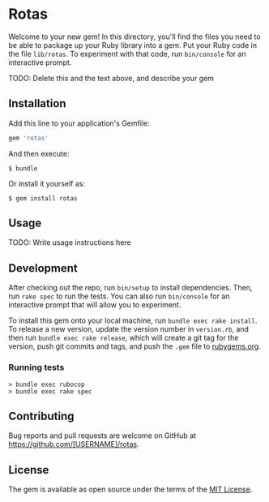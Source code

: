 # Rotas

Welcome to your new gem! In this directory, you'll find the files you need to be able to package up your Ruby library into a gem. Put your Ruby code in the file `lib/rotas`. To experiment with that code, run `bin/console` for an interactive prompt.

TODO: Delete this and the text above, and describe your gem

## Installation

Add this line to your application's Gemfile:

```ruby
gem 'rotas'
```

And then execute:

    $ bundle

Or install it yourself as:

    $ gem install rotas

## Usage

TODO: Write usage instructions here

## Development

After checking out the repo, run `bin/setup` to install dependencies. Then, run `rake spec` to run the tests. You can also run `bin/console` for an interactive prompt that will allow you to experiment.

To install this gem onto your local machine, run `bundle exec rake install`. To release a new version, update the version number in `version.rb`, and then run `bundle exec rake release`, which will create a git tag for the version, push git commits and tags, and push the `.gem` file to [rubygems.org](https://rubygems.org).

### Running tests

```console
> bundle exec rubocop
> bundle exec rake spec
```

## Contributing

Bug reports and pull requests are welcome on GitHub at https://github.com/[USERNAME]/rotas.

## License

The gem is available as open source under the terms of the [MIT License](https://opensource.org/licenses/MIT).
